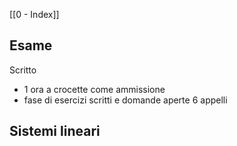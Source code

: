 [[0 - Index]]
## Esame
Scritto
- 1 ora a crocette come ammissione
- fase di esercizi scritti e domande aperte
6 appelli

## Sistemi lineari

